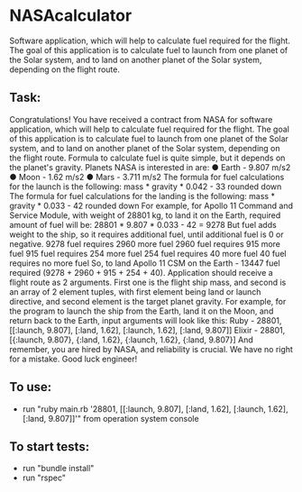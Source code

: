 # NASAcalculator
Software application, which will help to calculate fuel required for the flight. The goal of this application is to calculate fuel to launch from one planet of the Solar system, and to land on another planet of the Solar system, depending on the flight route.

## Task:

Congratulations! You have received a contract from NASA for software application,
which will help to calculate fuel required for the flight. The goal of this application is to
calculate fuel to launch from one planet of the Solar system, and to land on another
planet of the Solar system, depending on the flight route.
Formula to calculate fuel is quite simple, but it depends on the planet's gravity. Planets
NASA is interested in are:
● Earth - 9.807 m/s2
● Moon - 1.62 m/s2
● Mars - 3.711 m/s2
The formula for fuel calculations for the launch is the following:
mass * gravity * 0.042 - 33 rounded down
The formula for fuel calculations for the landing is the following:
mass * gravity * 0.033 - 42 rounded down
For example, for Apollo 11 Command and Service Module, with weight of 28801 kg, to
land it on the Earth, required amount of fuel will be:
28801 * 9.807 * 0.033 - 42 = 9278
But fuel adds weight to the ship, so it requires additional fuel, until additional fuel is 0 or
negative.
9278 fuel requires 2960 more fuel
2960 fuel requires 915 more fuel
915 fuel requires 254 more fuel
254 fuel requires 40 more fuel
40 fuel requires no more fuel
So, to land Apollo 11 CSM on the Earth - 13447 fuel required (9278 + 2960 + 915 + 254 + 40).
Application should receive a flight route as 2 arguments. First one is the flight ship
mass, and second is an array of 2 element tuples, with first element being land or
launch directive, and second element is the target planet gravity.
For example, for the program to launch the ship from the Earth, land it on the Moon, and
return back to the Earth, input arguments will look like this:
Ruby - 28801, [[:launch, 9.807], [:land, 1.62], [:launch, 1.62], [:land, 9.807]]
Elixir - 28801, [{:launch, 9.807}, {:land, 1.62}, {:launch, 1.62}, {:land, 9.807}]
And remember, you are hired by NASA, and reliability is crucial. We have no right for a
mistake.
Good luck engineer!

## To use:

* run "ruby main.rb '28801, [[:launch, 9.807], [:land, 1.62], [:launch, 1.62], [:land, 9.807]]'" from operation system console

## To start tests:

* run "bundle install"
* run "rspec"

